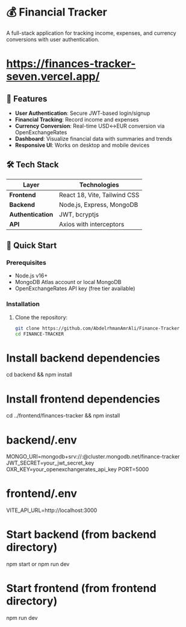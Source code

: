 # 💰 Financial Tracker

A full-stack application for tracking income, expenses, and currency conversions with user authentication.
# https://finances-tracker-seven.vercel.app/

## 🌟 Features
- **User Authentication**: Secure JWT-based login/signup
- **Financial Tracking**: Record income and expenses
- **Currency Conversion**: Real-time USD↔EUR conversion via OpenExchangeRates
- **Dashboard**: Visualize financial data with summaries and trends
- **Responsive UI**: Works on desktop and mobile devices

## 🛠 Tech Stack
| **Layer**       | **Technologies**                     |
|-----------------|--------------------------------------|
| **Frontend**    | React 18, Vite, Tailwind CSS         |
| **Backend**     | Node.js, Express, MongoDB            |
| **Authentication** | JWT, bcryptjs                      |
| **API**         | Axios with interceptors              |

## 🚀 Quick Start

### Prerequisites
- Node.js v16+
- MongoDB Atlas account or local MongoDB
- OpenExchangeRates API key (free tier available)

### Installation
1. Clone the repository:
   ```bash
   git clone https://github.com/AbdelrhmanAmrAli/Finance-Tracker
   cd FINANCE-TRACKER

# Install backend dependencies
cd backend && npm install

# Install frontend dependencies
cd ../frontend/finances-tracker && npm install

# backend/.env
MONGO_URI=mongodb+srv://<username>:<password>@cluster.mongodb.net/finance-tracker
JWT_SECRET=your_jwt_secret_key
OXR_KEY=your_openexchangerates_api_key
PORT=5000

# frontend/.env
VITE_API_URL=http://localhost:3000

# Start backend (from backend directory)
npm start or npm run dev

# Start frontend (from frontend directory)
npm run dev
